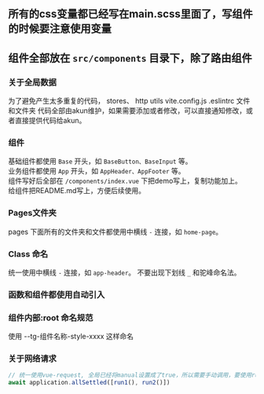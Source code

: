 ## 所有的css变量都已经写在main.scss里面了，写组件的时候要注意使用变量

## 组件全部放在 `src/components` 目录下，除了路由组件

### 关于全局数据
为了避免产生太多重复的代码，
stores、
http
utils
vite.config.js
.eslintrc
文件和文件夹 代码全部由akun维护，如果需要添加或者修改，可以直接通知修改，或者直接提供代码给akun。

### 组件
基础组件都使用 `Base` 开头，如 `BaseButton、BaseInput` 等。    
业务组件都使用 `App` 开头，如 `AppHeader、AppFooter` 等。    
组件写好后全部在 `/components/index.vue` 下把demo写上，复制功能加上。    
给组件把README.md写上，方便后续使用。


### Pages文件夹
pages 下面所有的文件夹和文件都使用中横线 `-` 连接，如 `home-page`。

### Class 命名
统一使用中横线 `-` 连接，如 `app-header`。  不要出现下划线 `_` 和驼峰命名法。 

### 函数和组件都使用自动引入

### 组件内部:root 命名规范
使用 --tg-组件名称-style-xxxx 这样命名


### 关于网络请求
```js
// 统一使用vue-request, 全局已经将manual设置成了true，所以需要手动调用，要使用runAsync，不能使用run
await application.allSettled([run1(), run2()])
```